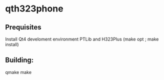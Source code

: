 # qth323phone

## Prequisites

Install Qt4 develoment environment
PTLib and H323Plus (make opt ; make install)

## Building:

qmake
make

